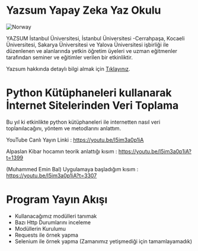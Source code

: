 # Yazsum Yapay Zeka Yaz Okulu

<img src="D:\GİTHUB REPO\YazsumScrapingCode\Yazsum.png" alt="Norway">

YAZSUM İstanbul Üniversitesi, İstanbul Üniversitesi -Cerrahpaşa, Kocaeli Üniversitesi, Sakarya Üniversitesi ve Yalova Üniversitesi işbirliği ile düzenlenen ve alanlarında yetkin öğretim üyeleri ve uzman eğitmenler tarafından seminer ve eğitimler verilen bir etkinliktir.

Yazsum hakkında detaylı bilgi almak için <a href="https://yazsum.sakarya.edu.tr/">Tıklayınız</a>.


# Python Kütüphaneleri kullanarak İnternet Sitelerinden Veri Toplama

Bu yıl ki etkinlikte python kütüphaneleri ile internetten nasıl veri toplanılacağını, yöntem ve metodlarını anlattım. 

YouTube Canlı Yayın Linki : https://youtu.be/I5im3a0p1iA

Alpaslan Kibar hocamın teorik anlattığı kısım : https://youtu.be/I5im3a0p1iA?t=1399

(Muhammed Emin Bal) Uygulamaya başladığım kısım : https://youtu.be/I5im3a0p1iA?t=3307

# Program Yayın Akışı
* Kullanacağımız modülleri tanımak
* Bazı Http Durumlarını inceleme
* Modüllerin Kurulumu
* Requests ile örnek yapma
* Selenium ile örnek yapma (Zamanımız yetişmediği için tamamlayamadık)


